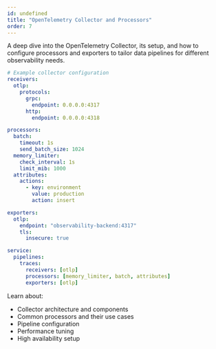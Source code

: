 ```yaml
---
id: undefined
title: "OpenTelemetry Collector and Processors"
order: 7
---
```


A deep dive into the OpenTelemetry Collector, its setup, and how to configure processors and exporters to tailor data pipelines for different observability needs.

```yaml
# Example collector configuration
receivers:
  otlp:
    protocols:
      grpc:
        endpoint: 0.0.0.0:4317
      http:
        endpoint: 0.0.0.0:4318

processors:
  batch:
    timeout: 1s
    send_batch_size: 1024
  memory_limiter:
    check_interval: 1s
    limit_mib: 1000
  attributes:
    actions:
      - key: environment
        value: production
        action: insert

exporters:
  otlp:
    endpoint: "observability-backend:4317"
    tls:
      insecure: true

service:
  pipelines:
    traces:
      receivers: [otlp]
      processors: [memory_limiter, batch, attributes]
      exporters: [otlp]
```

Learn about:
- Collector architecture and components
- Common processors and their use cases
- Pipeline configuration
- Performance tuning
- High availability setup
